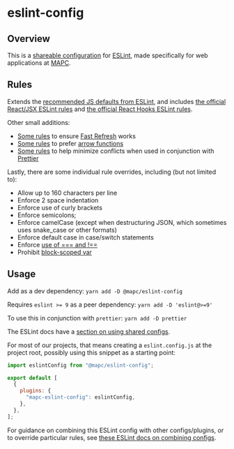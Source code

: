 # eslint-config

## Overview

This is a [shareable configuration](https://eslint.org/docs/latest/extend/shareable-configs) for [ESLint](https://eslint.org/), made specifically for web applications at [MAPC](https://www.mapc.org/).

## Rules

Extends the [recommended JS defaults from ESLint](https://eslint.org/docs/latest/rules), and includes [the official React/JSX ESLint rules](https://github.com/jsx-eslint/eslint-plugin-react) and [the official React Hooks ESLint rules](https://github.com/facebook/react/blob/main/packages/eslint-plugin-react-hooks/README.md).

Other small additions:
* [Some rules](https://github.com/ArnaudBarre/eslint-plugin-react-refresh) to ensure [Fast Refresh](https://github.com/facebook/react/blob/04bd67a4906d387ecdb8cbc798144dec2db811a5/packages/react-refresh/README.md#L3) works
* [Some rules](https://github.com/TristonJ/eslint-plugin-prefer-arrow) to prefer [arrow functions](https://developer.mozilla.org/en-US/docs/Web/JavaScript/Reference/Functions/Arrow_functions)
* [Some rules](https://github.com/prettier/eslint-config-prettier) to help minimize conflicts when used in conjunction with [Prettier](https://prettier.io/)

Lastly, there are some individual rule overrides, including (but not limited to):
* Allow up to 160 characters per line
* Enforce 2 space indentation
* Enforce use of curly brackets
* Enforce semicolons;
* Enforce camelCase (except when destructuring JSON, which sometimes uses snake_case or other formats)
* Enforce default case in case/switch statements
* Enforce [use of === and !==](https://eslint.org/docs/latest/rules/eqeqeq)
* Prohibit [block-scoped var](https://eslint.org/docs/latest/rules/block-scoped-var)

## Usage

Add as a dev dependency: `yarn add -D @mapc/eslint-config`

Requires `eslint >= 9` as a peer dependency: `yarn add -D 'eslint@>=9'`

To use this in conjunction with `prettier`: `yarn add -D prettier`

The ESLint docs have a [section on using shared configs](https://eslint.org/docs/latest/use/configure/configuration-files#using-a-shareable-configuration-package).

For most of our projects, that means creating a `eslint.config.js` at the project root, possibly using this snippet as a starting point:

```js
import eslintConfig from "@mapc/eslint-config";

export default [
  {
    plugins: {
      "mapc-eslint-config": eslintConfig,
    },
  },
];
```

For guidance on combining this ESLint config with other configs/plugins, or to override particular rules, see [these ESLint docs on combining configs](https://eslint.org/docs/latest/use/configure/combine-configs). 
